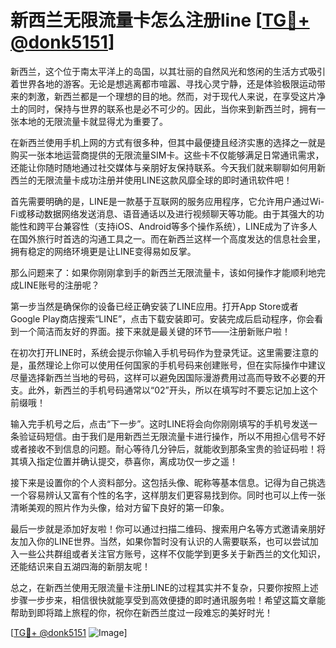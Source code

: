 # 新西兰无限流量卡怎么注册line [[TG💪+ @donk5151](https://t.me/s/donk5151)]

新西兰，这个位于南太平洋上的岛国，以其壮丽的自然风光和悠闲的生活方式吸引着世界各地的游客。无论是想逃离都市喧嚣、寻找心灵宁静，还是体验极限运动带来的刺激，新西兰都是一个理想的目的地。然而，对于现代人来说，在享受这片净土的同时，保持与世界的联系也是必不可少的。因此，当你来到新西兰时，拥有一张本地的无限流量卡就显得尤为重要了。

在新西兰使用手机上网的方式有很多种，但其中最便捷且经济实惠的选择之一就是购买一张本地运营商提供的无限流量SIM卡。这些卡不仅能够满足日常通讯需求，还能让你随时随地通过社交媒体与亲朋好友保持联系。今天我们就来聊聊如何用新西兰的无限流量卡成功注册并使用LINE这款风靡全球的即时通讯软件吧！

首先需要明确的是，LINE是一款基于互联网的服务应用程序，它允许用户通过Wi-Fi或移动数据网络发送消息、语音通话以及进行视频聊天等功能。由于其强大的功能性和跨平台兼容性（支持iOS、Android等多个操作系统），LINE成为了许多人在国外旅行时首选的沟通工具之一。而在新西兰这样一个高度发达的信息社会里，拥有稳定的网络环境更是让LINE变得易如反掌。

那么问题来了：如果你刚刚拿到手的新西兰无限流量卡，该如何操作才能顺利地完成LINE账号的注册呢？

第一步当然是确保你的设备已经正确安装了LINE应用。打开App Store或者Google Play商店搜索“LINE”，点击下载安装即可。安装完成后启动程序，你会看到一个简洁而友好的界面。接下来就是最关键的环节——注册新账户啦！

在初次打开LINE时，系统会提示你输入手机号码作为登录凭证。这里需要注意的是，虽然理论上你可以使用任何国家的手机号码来创建账号，但在实际操作中建议尽量选择新西兰当地的号码，这样可以避免因国际漫游费用过高而导致不必要的开支。此外，新西兰的手机号码通常以“02”开头，所以在填写时不要忘记加上这个前缀哦！

输入完手机号之后，点击“下一步”。这时LINE将会向你刚刚填写的手机号发送一条验证码短信。由于我们是用新西兰无限流量卡进行操作，所以不用担心信号不好或者接收不到信息的问题。耐心等待几分钟后，就能收到那条宝贵的验证码啦！将其填入指定位置并确认提交，恭喜你，离成功仅一步之遥！

接下来是设置你的个人资料部分。这包括头像、昵称等基本信息。记得为自己挑选一个容易辨认又富有个性的名字，这样朋友们更容易找到你。同时也可以上传一张清晰美观的照片作为头像，给对方留下良好的第一印象。

最后一步就是添加好友啦！你可以通过扫描二维码、搜索用户名等方式邀请亲朋好友加入你的LINE世界。当然，如果你暂时没有认识的人需要联系，也可以尝试加入一些公共群组或者关注官方账号，这样不仅能学到更多关于新西兰的文化知识，还能结识来自五湖四海的新朋友呢！

总之，在新西兰使用无限流量卡注册LINE的过程其实并不复杂，只要你按照上述步骤一步步来，相信很快就能享受到高效便捷的即时通讯服务啦！希望这篇文章能帮助到即将踏上旅程的你，祝你在新西兰度过一段难忘的美好时光！

[[TG💪+ @donk5151](https://t.me/s/donk5151) ![Image](https://i.postimg.cc/rwNCRYN7/Snipaste-2025-04-30-17-27-05.png)]